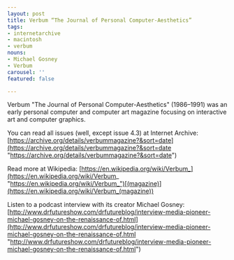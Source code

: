```yaml
---
layout: post
title: Verbum “The Journal of Personal Computer-Aesthetics”
tags:
- internetarchive
- macintosh
- verbum
nouns:
- Michael Gosney
- Verbum
carousel: ''
featured: false

---
```

Verbum "The Journal of Personal Computer-Aesthetics" (1986–1991) was an early personal computer and computer art magazine focusing on interactive art and computer graphics. 

You can read all issues (well, except issue 4.3) at Internet Archive: [https://archive.org/details/verbummagazine?&sort=date](https://archive.org/details/verbummagazine?&sort=date "https://archive.org/details/verbummagazine?&sort=date")

Read more at Wikipedia: [https://en.wikipedia.org/wiki/Verbum_](https://en.wikipedia.org/wiki/Verbum_ "https://en.wikipedia.org/wiki/Verbum_")[(magazine)](https://en.wikipedia.org/wiki/Verbum_(magazine))

Listen to a podcast interview with its creator Michael Gosney: [http://www.drfutureshow.com/drfutureblog/interview-media-pioneer-michael-gosney-on-the-renaissance-of.html](http://www.drfutureshow.com/drfutureblog/interview-media-pioneer-michael-gosney-on-the-renaissance-of.html "http://www.drfutureshow.com/drfutureblog/interview-media-pioneer-michael-gosney-on-the-renaissance-of.html")